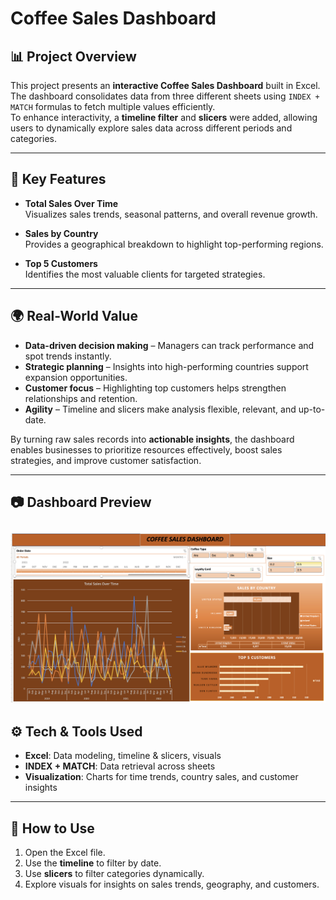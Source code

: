 # Coffee Sales Dashboard

## 📊 Project Overview
This project presents an **interactive Coffee Sales Dashboard** built in Excel.  
The dashboard consolidates data from three different sheets using `INDEX + MATCH` formulas to fetch multiple values efficiently.  
To enhance interactivity, a **timeline filter** and **slicers** were added, allowing users to dynamically explore sales data across different periods and categories.

---

## 🔎 Key Features
- **Total Sales Over Time**  
  Visualizes sales trends, seasonal patterns, and overall revenue growth.  

- **Sales by Country**  
  Provides a geographical breakdown to highlight top-performing regions.  

- **Top 5 Customers**  
  Identifies the most valuable clients for targeted strategies.  

---

## 🌍 Real-World Value
- **Data-driven decision making** – Managers can track performance and spot trends instantly.  
- **Strategic planning** – Insights into high-performing countries support expansion opportunities.  
- **Customer focus** – Highlighting top customers helps strengthen relationships and retention.  
- **Agility** – Timeline and slicers make analysis flexible, relevant, and up-to-date.  

By turning raw sales records into **actionable insights**, the dashboard enables businesses to prioritize resources effectively, boost sales strategies, and improve customer satisfaction.

---

## 📷 Dashboard Preview
![Alt Text](https://github.com/DataByFairuz/CoffeeSalesinExcel/blob/main/coffee%20sales%20dashboard.png)
---

## ⚙️ Tech & Tools Used
- **Excel**: Data modeling, timeline & slicers, visuals  
- **INDEX + MATCH**: Data retrieval across sheets  
- **Visualization**: Charts for time trends, country sales, and customer insights  

---

## 🚀 How to Use
1. Open the Excel file.  
2. Use the **timeline** to filter by date.  
3. Use **slicers** to filter categories dynamically.  
4. Explore visuals for insights on sales trends, geography, and customers.  
